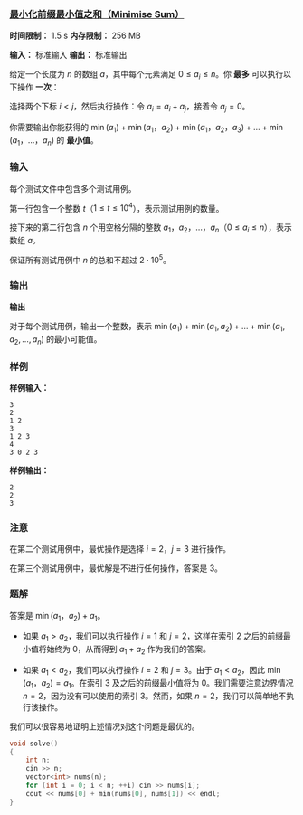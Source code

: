 ### [最小化前缀最小值之和（Minimise Sum）](https://codeforces.com/contest/2124/problem/B)

**时间限制：** 1.5 s
**内存限制：** 256 MB

**输入：** 标准输入
**输出：** 标准输出



给定一个长度为 $n$ 的数组 $a$，其中每个元素满足 $0 \le a_i \le n$。你 **最多** 可以执行以下操作 **一次**：

选择两个下标 $i < j$，然后执行操作：令 $a_i = a_i + a_j$，接着令 $a_j = 0$。

你需要输出你能获得的 $\min(a_1) + \min(a_1$，$a_2) + \min(a_1$，$a_2$，$a_3) + \ldots + \min(a_1$，$\ldots$，$a_n)$ 的 **最小值**。







### 输入

每个测试文件中包含多个测试用例。

第一行包含一个整数 $t$（$1 \le t \le 10^4$），表示测试用例的数量。

接下来的第二行包含 $n$ 个用空格分隔的整数 $a_1$，$a_2$，$\ldots$，$a_n$（$0 \le a_i \le n$），表示数组 $a$。

保证所有测试用例中 $n$ 的总和不超过 $2 \cdot 10^5$。





### 输出

**输出**

对于每个测试用例，输出一个整数，表示 $\min(a_1) + \min(a_1,a_2) + \ldots + \min(a_1, a_2, \ldots, a_n)$ 的最小可能值。





### 样例

**样例输入：**

```
3  
2  
1 2  
3  
1 2 3  
4  
3 0 2 3  
```



**样例输出：**

```
2  
2  
3  
```





### 注意

在第二个测试用例中，最优操作是选择 $i=2$，$j=3$ 进行操作。

在第三个测试用例中，最优解是不进行任何操作，答案是 3。





### 题解

答案是 $\min(a_1$，$a_2)+a_1$。

* 如果 $a_1 > a_2$，我们可以执行操作 $i=1$ 和 $j=2$，这样在索引 $2$ 之后的前缀最小值将始终为 $0$，从而得到 $a_1 + a_2$ 作为我们的答案。

* 如果 $a_1 < a_2$，我们可以执行操作 $i=2$ 和 $j=3$。由于 $a_1 < a_2$，因此 $\min(a_1$，$a_2)=a_1$。在索引 $3$ 及之后的前缀最小值将为 $0$。我们需要注意边界情况 $n=2$，因为没有可以使用的索引 $3$。然而，如果 $n=2$，我们可以简单地不执行该操作。

我们可以很容易地证明上述情况对这个问题是最优的。



```cpp
void solve()
{
	int n;
	cin >> n;
	vector<int> nums(n);
	for (int i = 0; i < n; ++i) cin >> nums[i];
	cout << nums[0] + min(nums[0], nums[1]) << endl;
}
```